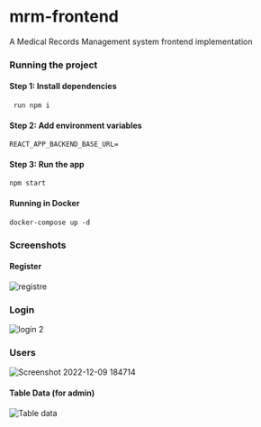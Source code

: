 # mrm-frontend
A Medical Records Management system frontend implementation


### Running the project

#### Step 1: Install dependencies
     run npm i
 
#### Step 2: Add environment variables
 
    REACT_APP_BACKEND_BASE_URL=
    
#### Step 3: Run the app

    npm start
    
#### Running in Docker

    docker-compose up -d
    
### Screenshots

#### Register


![registre](https://user-images.githubusercontent.com/35463913/206779197-ca0d5401-4df4-4472-8e23-627194072958.png)


### Login

![login 2](https://user-images.githubusercontent.com/35463913/206779397-5b325f48-0b4e-49b5-8bb7-e461ee74a8c3.png)


### Users

![Screenshot 2022-12-09 184714](https://user-images.githubusercontent.com/35463913/206778090-56005382-acc2-4833-8ba7-405f0d400e71.png)


#### Table Data (for admin)



![Table data](https://user-images.githubusercontent.com/35463913/206779434-249043da-7442-45bb-a7a8-052704a21a9d.png)
